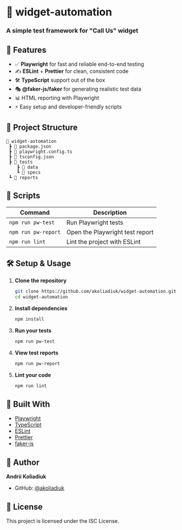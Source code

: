 # 🤖 widget-automation

### A simple test framework for "Call Us" widget

## 🚀 Features

- ✅ **Playwright** for fast and reliable end-to-end testing
- ✍️ **ESLint** + **Prettier** for clean, consistent code
- 🛠️ **TypeScript** support out of the box
- 🎭 **@faker-js/faker** for generating realistic test data
- 📊 HTML reporting with Playwright
- ⚡ Easy setup and developer-friendly scripts

## 📂 Project Structure

```
📁 widget-automation
 ┣ 📄 package.json
 ┣ 📄 playwright.config.ts
 ┣ 📄 tsconfig.json
 ┣ 📁 tests
    ┣ 📁 data
    ┗ 📁 specs
 ┗ 📁 reports
```

## 🧩 Scripts

| Command             | Description                           |
|--------------------|---------------------------------------|
| `npm run pw-test`  | Run Playwright tests                  |
| `npm run pw-report`| Open the Playwright test report       |
| `npm run lint`     | Lint the project with ESLint          |

## 🛠️ Setup & Usage

1. **Clone the repository**
   ```bash
   git clone https://github.com/akoliadiuk/widget-automation.git
   cd widget-automation
   ```

2. **Install dependencies**
   ```bash
   npm install
   ```

3. **Run your tests**
   ```bash
   npm run pw-test
   ```

4. **View test reports**
   ```bash
   npm run pw-report
   ```

5. **Lint your code**
   ```bash
   npm run lint
   ```

## 🧱 Built With

- [Playwright](https://playwright.dev/)
- [TypeScript](https://www.typescriptlang.org/)
- [ESLint](https://eslint.org/)
- [Prettier](https://prettier.io/)
- [faker-js](https://fakerjs.dev/)

## 👤 Author

**Andrii Koliadiuk**

- GitHub: [@akoliadiuk](https://github.com/akoliadiuk)

## 📄 License

This project is licensed under the ISC License.

